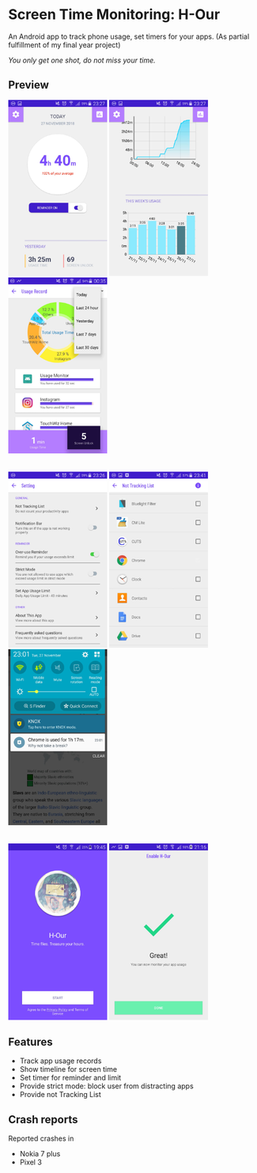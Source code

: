 # Screen Time Monitoring: H-Our


An Android app to track phone usage, set timers for your apps. (As partial fulfillment of my final year project)

_You only get one shot, do not miss your time._


## Preview

<img src="https://github.com/blindoskar14/FYP/raw/master/res/main_1.jpeg" width = 200>  <img src="https://github.com/blindoskar14/FYP/raw/master/res/main_2.jpeg" width = 200>  <img src="https://github.com/blindoskar14/FYP/raw/master/res/stat.jpeg" width = 200><br><br><br>
<img src="https://github.com/blindoskar14/FYP/raw/master/res/setting.jpeg" width = 200>  <img src="https://github.com/blindoskar14/FYP/raw/master/res/not_tracking_list.jpeg" width = 200>  <img src="https://github.com/blindoskar14/FYP/raw/master/res/notification.jpeg" width = 200><br><br><br>
<img src="https://github.com/blindoskar14/FYP/raw/master/res/start.jpeg" width = 200>  <img src="https://github.com/blindoskar14/FYP/raw/master/res/enabling.jpeg" width = 200><br>

## Features
- Track app usage records
- Show timeline for screen time
- Set timer for reminder and limit
- Provide strict mode: block user from distracting apps
- Provide not Tracking List


## Crash reports
Reported crashes in
- Nokia 7 plus
- Pixel 3
